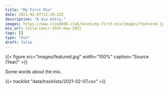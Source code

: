 ```yaml
---
title: "My First Mix"
date: 2021-02-07T12:30:22Z
description: "A mix entry."
images: https://www.cloud696.club/mixes/my-first-mix/images/featured.jpg
mix_url: leila-samir-29th-may-2021
tags: []
type: "mix"
draft: false
---
```


{{< figure src="images/featured.jpg" width="100%" caption="Source (Year)" >}}

Some words about the mix.

{{< tracklist "data/tracklists/2021-02-07.csv" >}}

